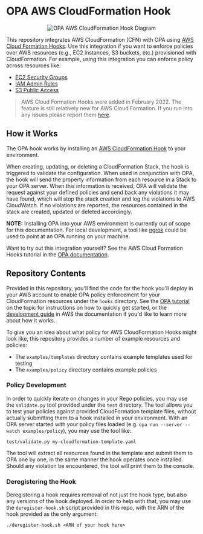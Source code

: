 # OPA AWS CloudFormation Hook

<p align="center">
    <img alt="OPA AWS CloudFormation Hook Diagram" src="docs/assets/opa-aws-cloudformation.svg">
</p>

This repository integrates AWS CloudFormation (CFN) with OPA using
[AWS Cloud Formation Hooks](https://aws.amazon.com/about-aws/whats-new/2022/02/aws-announces-general-availability-aws-cloudformation-hooks/).
Use this integration if you want to enforce policies over AWS resources (e.g., EC2 instances, S3 buckets, etc.)
provisioned with CloudFormation. For example, using this integration you can enforce policy across resources like:

* [EC2 Security Groups](https://github.com/StyraInc/opa-aws-cloudformation-hook/blob/main/examples/policy/ec2/security_group/security_group.rego)
* [IAM Admin Rules](https://github.com/StyraInc/opa-aws-cloudformation-hook/blob/main/examples/policy/iam/user/no_admin_test.rego)
* [S3 Public Access](https://github.com/StyraInc/opa-aws-cloudformation-hook/blob/main/examples/policy/s3/bucket/public_access_test.rego)

> AWS Cloud Formation Hooks were added in February 2022. The feature is still relatively new for AWS Cloud Formation.
> If you run into any issues please report them [here](https://github.com/StyraInc/opa-aws-cloudformation-hook/issues).

## How it Works

The OPA hook works by installing an
[AWS CloudFormation Hook](https://docs.aws.amazon.com/cloudformation-cli/latest/userguide/hooks-structure.html)
to your environment.

When creating, updating, or deleting a CloudFormation Stack, the hook is triggered to validate the configuration.
When used in conjunction with OPA, the hook will send the property information from each resource in a Stack to your
OPA server. When this information is received, OPA will validate the request against your defined policies and send
back any violations it may have found, which will stop the stack creation and log the violations to AWS CloudWatch.
If no violations are reported, the resources contained in the stack are created, updated or deleted accordingly.

**NOTE:** Installing OPA into your AWS environment is currently out of scope for this documentation. For local
development, a tool like [ngrok](https://ngrok.com/) could be used to point at an OPA running on your machine.

Want to try out this integration yourself? See the AWS Cloud Formation Hooks tutorial in the
[OPA documentation](https://www.openpolicyagent.org/docs/latest/aws-cloudformation-hooks/).

## Repository Contents

Provided in this repository, you'll find the code for the hook you'll deploy in your AWS account to enable OPA policy
enforcement for your CloudFormation resources under the `hooks` directory. See the
[OPA tutorial](https://www.openpolicyagent.org/docs/latest/aws-cloudformation-hooks/) on the topic for instructions on
how to quickly get started, or the
[development guide](https://docs.aws.amazon.com/cloudformation-cli/latest/userguide/hooks.html)
in AWS the documentation if you'd like to learn more about how it works.

To give you an idea about what policy for AWS CloudFormation Hooks might look like, this repository provides a number
of example resources and policies:

* The `examples/templates` directory contains example templates used for testing
* The `examples/policy` directory contains example policies

### Policy Development

In order to quickly iterate on changes in your Rego policies, you may use the `validate.py` tool provided under the
`test` directory. The tool allows you to test your policies against provided CloudFormation template files, without
actually submitting them to a hook installed in your environment. With an OPA server started with your policy
files loaded (e.g. `opa run --server --watch examples/policy`), you may use the tool like:

```shell
test/validate.py my-cloudformation-template.yaml
```

The tool will extract all resources found in the template and submit them to OPA one by one, in the same manner
the hook operates once installed. Should any violation be encountered, the tool will print them to the console.

### Deregistering the Hook

Deregistering a hook requires removal of not just the hook type, but also any versions of the hook deployed. In order
to help with that, you may use the `deregister-hook.sh` script provided in this repo, with the ARN of the hook provided
as the only argument:

```script
./deregister-hook.sh <ARN of your hook here>
```
